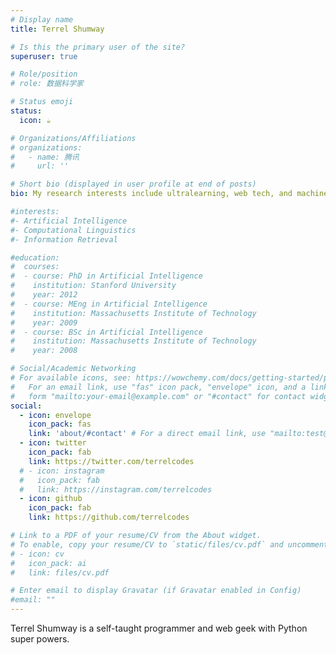 ```yaml
---
# Display name
title: Terrel Shumway

# Is this the primary user of the site?
superuser: true

# Role/position
# role: 数据科学家

# Status emoji
status:
  icon: ☕️

# Organizations/Affiliations
# organizations:
#   - name: 腾讯
#     url: ''

# Short bio (displayed in user profile at end of posts)
bio: My research interests include ultralearning, web tech, and machine learning.

#interests:
#- Artificial Intelligence
#- Computational Linguistics
#- Information Retrieval

#education:
#  courses:
#  - course: PhD in Artificial Intelligence
#    institution: Stanford University
#    year: 2012
#  - course: MEng in Artificial Intelligence
#    institution: Massachusetts Institute of Technology
#    year: 2009
#  - course: BSc in Artificial Intelligence
#    institution: Massachusetts Institute of Technology
#    year: 2008

# Social/Academic Networking
# For available icons, see: https://wowchemy.com/docs/getting-started/page-builder/#icons
#   For an email link, use "fas" icon pack, "envelope" icon, and a link in the
#   form "mailto:your-email@example.com" or "#contact" for contact widget.
social:
  - icon: envelope
    icon_pack: fas
    link: 'about/#contact' # For a direct email link, use "mailto:test@example.org".
  - icon: twitter
    icon_pack: fab
    link: https://twitter.com/terrelcodes
  # - icon: instagram
  #   icon_pack: fab
  #   link: https://instagram.com/terrelcodes
  - icon: github
    icon_pack: fab
    link: https://github.com/terrelcodes

# Link to a PDF of your resume/CV from the About widget.
# To enable, copy your resume/CV to `static/files/cv.pdf` and uncomment the lines below.
# - icon: cv
#   icon_pack: ai
#   link: files/cv.pdf

# Enter email to display Gravatar (if Gravatar enabled in Config)
#email: ""
---
```


Terrel Shumway is a self-taught programmer and web geek with Python super powers.
